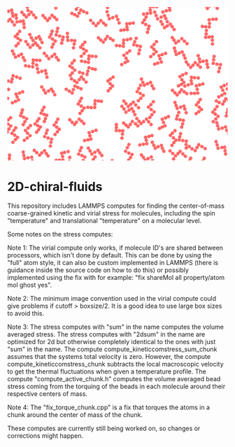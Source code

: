 ![Molecule](./molecule_picture.png)

# 2D-chiral-fluids

This repository includes LAMMPS computes for finding the center-of-mass coarse-grained kinetic and virial stress for molecules, including the spin "temperature" and translational "temperature" on a molecular level.

Some notes on the stress computes:

Note 1: The virial compute only works, if molecule ID's are shared between processors, which isn't done by default. This can be done by using the "full" atom style, it can also be custom implemented in LAMMPS (there is guidance inside the source code on how to do this) or possibly implemented using the fix with for example: "fix shareMol all property/atom mol ghost yes".

Note 2: The minimum image convention used in the virial compute could give problems if cutoff > boxsize/2. It is a good idea to use large box sizes to avoid this.

Note 3: The stress computes with "sum" in the name computes the volume averaged stress. The stress computes with "2dsum" in the name are optimized for 2d but otherwise completely identical to the ones with just "sum" in the name. The compute compute_kineticcomstress_sum_chunk assumes that the systems total velocity is zero. However, the compute compute_kineticcomstress_chunk subtracts the local macroscopic velocity to get the thermal fluctuations when given a temperature profile. The compute "compute_active_chunk.h" computes the volume averaged bead stress coming from the torquing of the beads in each molecule around their respective centers of mass.

Note 4: The "fix_torque_chunk.cpp" is a fix that torques the atoms in a chunk around the center of mass of the chunk.

These computes are currently still being worked on, so changes or corrections might happen.
